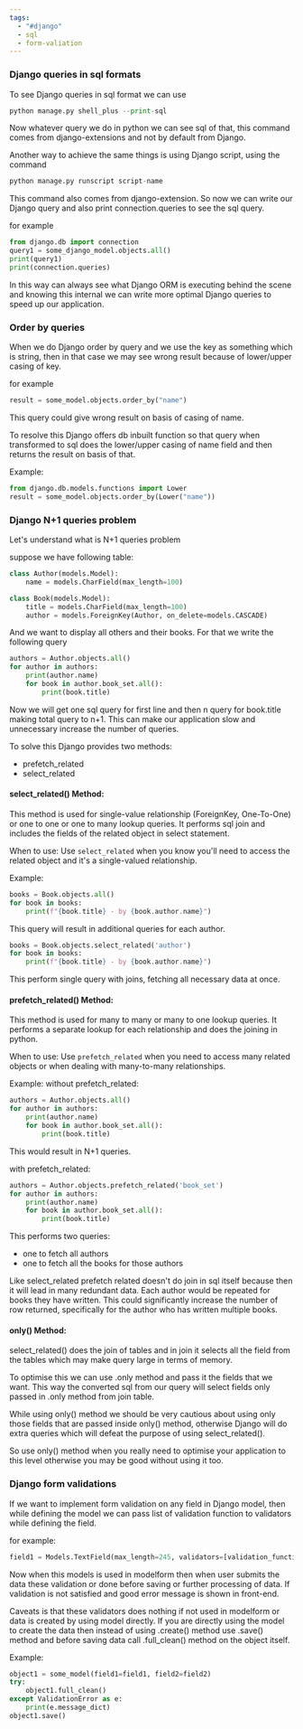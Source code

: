 ```yaml
---
tags:
  - "#django"
  - sql
  - form-valiation
---
```

### Django queries in sql formats

To see Django queries in sql format we can use 
```python
python manage.py shell_plus --print-sql
```
Now whatever query we do in python we can see sql of that, this command comes from django-extensions and not by default from Django.

Another way to achieve the same things is using Django script, using the command
```python
python manage.py runscript script-name
```
 This command also comes from django-extension.
 So now we can write our Django query and also print connection.queries to see the sql query.

for example
```python
from django.db import connection
query1 = some_django_model.objects.all()
print(query1)
print(connection.queries)
```

In this way can always see what Django ORM is executing behind the scene and knowing this internal we can write more optimal Django queries to speed up our application.

### Order by queries
When we do Django order by query and we use the key as something which is string, then in that case we may see wrong result because of lower/upper casing of key.

for example
```python
result = some_model.objects.order_by("name")
```
This query could give wrong result on basis of casing of name.

To resolve this Django offers db inbuilt function so that query when transformed to sql does the lower/upper casing of name field and then returns the result on basis of that.

Example:
```python
from django.db.models.functions import Lower
result = some_model.objects.order_by(Lower("name"))
```

### Django N+1 queries problem
Let's understand what is N+1 queries problem

suppose we have following table:
```python
class Author(models.Model):
    name = models.CharField(max_length=100)

class Book(models.Model):
    title = models.CharField(max_length=100)
    author = models.ForeignKey(Author, on_delete=models.CASCADE)
```
And we want to display all others and their books.
For that we write the following query
```python
authors = Author.objects.all()
for author in authors:
    print(author.name)
    for book in author.book_set.all():
        print(book.title)
```
Now we will get one sql query for first line and then n query for book.title making total query to n+1. 
This can make our application slow and unnecessary increase the number of queries.

To solve this Django provides two methods:
- prefetch_related
- select_related

#### select_related() Method:
This method is used for single-value relationship (ForeignKey, One-To-One) or one to one or one to many lookup queries. It performs sql join and includes the fields of the related object in select statement.

When to use: Use `select_related` when you know you'll need to access the related object and it's a single-valued relationship.

Example:
```python
books = Book.objects.all()
for book in books:
    print(f"{book.title} - by {book.author.name}")
```
This query will result in additional queries for each author.
```python
books = Book.objects.select_related('author')
for book in books:
    print(f"{book.title} - by {book.author.name}")
```
This perform single query with joins, fetching all necessary data at once.
#### prefetch_related() Method:
This method is used for many to many or many to one lookup queries. 
It performs a separate lookup for each relationship and does the joining in python.

When to use: Use `prefetch_related` when you need to access many related objects or when dealing with many-to-many relationships.

Example:
without prefetch_related:
```python
authors = Author.objects.all()
for author in authors:
    print(author.name)
    for book in author.book_set.all():
        print(book.title)
```
This would result in N+1 queries.

with prefetch_related:

```python
authors = Author.objects.prefetch_related('book_set')
for author in authors:
    print(author.name)
    for book in author.book_set.all():
        print(book.title)
```

This performs two queries:
- one to fetch all authors
- one to fetch all the books for those authors

Like select_related prefetch related doesn't do join in sql itself because then it will lead in many redundant data. 
Each author would be repeated for books they have written. 
This could significantly increase the number of row returned, specifically for the author who has written multiple books.  

#### only() Method:
select_related() does the join of tables and in join it selects all the field from the tables which may make query large in terms of memory. 

To optimise this we can use .only method and pass it the fields that we want.
This way the converted sql from our query will select fields only passed in .only method from join table.

While using only() method we should be very cautious about using only those fields that are passed inside only() method, otherwise Django will do extra queries which will defeat the purpose of using select_related(). 

So use only() method when you really need to optimise your application to this level otherwise you may be good without using it too.
### Django form validations
If we want to implement form validation on any field in Django model, then while defining the model we can pass list of validation function to validators while defining the field.

for example:
```python
field1 = Models.TextField(max_length=245, validators=[validation_function])
```
Now when this models is used in modelform then when user submits the data these validation or done before saving or further processing of data. If validation is not satisfied and good error message is shown in front-end.

Caveats is that these validators does nothing if not used in modelform or data is created by using model directly. If you are directly using the model to create the data then instead of using .create() method use .save() method and before saving data call .full_clean() method on the object itself.

Example:
```python
object1 = some_model(field1=field1, field2=field2)
try:
	object1.full_clean()
except ValidationError as e:
	print(e.message_dict)
object1.save()
```


